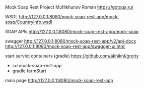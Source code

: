 Mock Soap Rest Project
Muflikhunov Roman
https://gotoqa.ru/

WSDL
http://127.0.0.1:8080/mock-soap-rest-app/mock-soap/CountryInfo.wsdl

SOAP APIs
http://127.0.0.1:8080/mock-soap-rest-app/mock-soap

swagger
http://127.0.0.1:8080/mock-soap-rest-app/v2/api-docs
http://127.0.0.1:8080/mock-soap-rest-app/swagger-ui.html

start servlet containers (gradle)
https://github.com/akhikhl/gretty
- cd mock-soap-rest-app
- gradle farmStart


main page
http://127.0.0.1:8080/mock-soap-rest-app